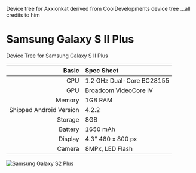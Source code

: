 Device tree for Axxionkat derived from CoolDevelopments device tree ...all credits to him 



Samsung Galaxy S II Plus
============================

Device Tree for Samsung Galaxy S II Plus

Basic   | Spec Sheet
-------:|:-------------------------
CPU     | 1.2 GHz Dual-Core BC28155
GPU     | Broadcom VideoCore IV
Memory  | 1GB RAM
Shipped Android Version | 4.2.2
Storage | 8GB
Battery | 1650 mAh
Display | 4.3" 480 x 800 px
Camera  | 8MPx, LED Flash

![Samsung Galaxy S2 Plus](http://www.telefonino.net/new_files/images/global/Samsung-Galaxy-S2-Plus_69881_4.jpg "Samsung Galaxy S II Plus")
